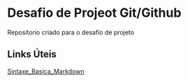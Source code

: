 # Desafio de Projeot Git/Github
Repositorio criado para o desafio de projeto
## Links Úteis

[Sintaxe_Basica_Markdown](https://www.markdownguide.org/)
